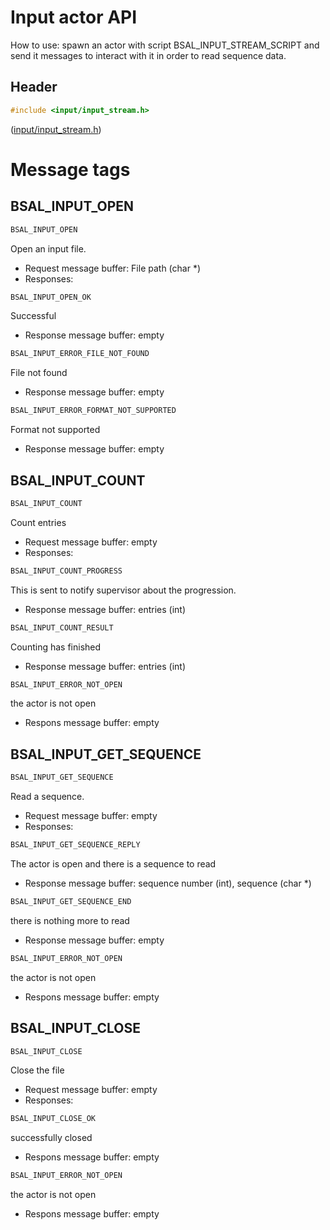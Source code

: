 # Input actor API

How to use: spawn an actor with script BSAL_INPUT_STREAM_SCRIPT
and send it messages to interact with it in order to read sequence data.

## Header

```C
#include <input/input_stream.h>
```

([input/input_stream.h](../input/input_stream.h))

# Message tags

## BSAL_INPUT_OPEN

```C
BSAL_INPUT_OPEN
```

Open an input file.

- Request message buffer: File path (char *)
- Responses:

```C
BSAL_INPUT_OPEN_OK
```

Successful
- Response message buffer: empty

```C
BSAL_INPUT_ERROR_FILE_NOT_FOUND
```

File not found
- Response message buffer: empty

```C
BSAL_INPUT_ERROR_FORMAT_NOT_SUPPORTED
```

Format not supported
- Response message buffer: empty

## BSAL_INPUT_COUNT

```C
BSAL_INPUT_COUNT
```

Count entries

- Request message buffer: empty
- Responses:

```C
BSAL_INPUT_COUNT_PROGRESS
```

This is sent to notify supervisor about the progression.
- Response message buffer: entries (int)

```C
BSAL_INPUT_COUNT_RESULT
```

Counting has finished
- Response message buffer: entries (int)

```C
BSAL_INPUT_ERROR_NOT_OPEN
```

the actor is not open
- Respons message buffer: empty



## BSAL_INPUT_GET_SEQUENCE

```C
BSAL_INPUT_GET_SEQUENCE
```

Read a sequence.

- Request message buffer: empty
- Responses:

```C
BSAL_INPUT_GET_SEQUENCE_REPLY
```

The actor is open and there is a sequence to read
- Response message buffer: sequence number (int), sequence (char *)


```C
BSAL_INPUT_GET_SEQUENCE_END
```

there is nothing more to read
- Response message buffer: empty

```C
BSAL_INPUT_ERROR_NOT_OPEN
```

the actor is not open
- Respons message buffer: empty

## BSAL_INPUT_CLOSE

```C
BSAL_INPUT_CLOSE
```
Close the file

- Request message buffer: empty
- Responses:

```C
BSAL_INPUT_CLOSE_OK
```

successfully closed
- Respons message buffer: empty


```C
BSAL_INPUT_ERROR_NOT_OPEN
```

the actor is not open
- Respons message buffer: empty



